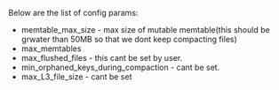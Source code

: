 Below are the list of config params:

* memtable_max_size - max size of mutable memtable(this should be grwater than 50MB so that we dont keep compacting files)
* max_memtables
* max_flushed_files - this cant be set by user.
* min_orphaned_keys_during_compaction - cant be set.
* max_L3_file_size - cant be set